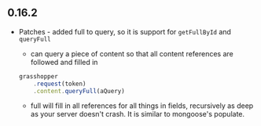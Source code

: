 ## 0.16.2

* Patches - added full to query, so it is support for `getFullById` and `queryFull`
  *  can query a piece of content so that all content references are followed and filled in

    ```javascript
    grasshopper
        .request(token)
        .content.queryFull(aQuery)
    ```

  * full will fill in all references for all things in fields, recursively as deep as your server doesn't crash. It is similar to mongoose's populate.